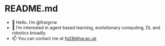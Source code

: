 # README.md

- 👋 Hello. I’m @frsrgrrw 
- 👀 I’m interested in agent based learning, evolutionary computing, DL and robotics broadly.
- 📫 You can contact me at [fg28@hw.ac.uk](mailto:fg28@hw.ac.uk)

<!---
frsrgrrw/frsrgrrw is a ✨ special ✨ repository because its `README.md` (this file) appears on your GitHub profile.
You can click the Preview link to take a look at your changes.
--->
